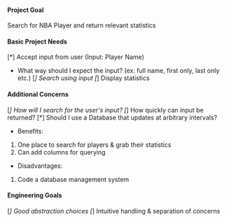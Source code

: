 #### Project Goal

Search for NBA Player and return relevant statistics

#### Basic Project Needs

[*] Accept input from user (Input: Player Name)
- What way should I expect the input? (ex: full name, first only, last only etc.)
[*] Search using input
[*] Display statistics

#### Additional Concerns

[*] How will I search for the user's input?
[*] How quickly can input be returned?
[*] Should I use a Database that updates at arbitrary intervals?
- Benefits:
1) One place to search for players & grab their statistics
2) Can add columns for querying
- Disadvantages:
1) Code a database management system

#### Engineering Goals

[*] Good abstraction choices
[*] Intuitive handling & separation of concerns
